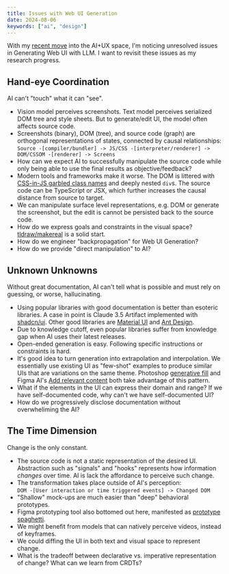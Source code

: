 ```yaml
---
title: Issues with Web UI Generation
date: 2024-08-06
keywords: ["ai", "design"]
---
```


With my [recent move](../reinventing-on-principle) into the AI+UX space, I'm noticing unresolved issues in Generating Web UI with LLM. I want to revisit these issues as my research progress.

## Hand-eye Coordination

AI can't "touch" what it can "see".

- Vision model perceives screenshots. Text model perceives serialized DOM tree and style sheets. But to generate/edit UI, the model often affects source code.
- Screenshots (binary), DOM (tree), and source code (graph) are orthogonal representations of states, connected by causal relationships:  
  `Source -[compiler/bundler] -> JS/CSS -[interpreter/renderer] -> DOM/CSSOM -[renderer] -> Screens`
- How can we expect AI to successfully manipulate the source code while only being able to use the final results as objective/feedback?
- Modern tools and frameworks make it worse. The DOM is littered with [CSS-in-JS garbled class names](https://stackoverflow.com/questions/59686504/whats-the-purpose-of-giving-unreadable-css-class-names-in-whatsapp-web) and deeply nested `div`s. The source code can be TypeScript or JSX, which further increases the causal distance from source to target.
- We can manipulate surface level representations, e.g. DOM or generate the screenshot, but the edit is cannot be persisted back to the source code.
- How do we express goals and constraints in the visual space? [tldraw/makereal](https://makereal.tldraw.com/) is a solid start.
- How do we engineer "backpropagation" for Web UI Generation?
- How do we provide "direct manipulation" to AI?

## Unknown Unknowns

Without great documentation, AI can't tell what is possible and must rely on guessing, or worse, hallucinating.

- Using popular libraries with good documentation is better than esoteric libraries. A case in point is Claude 3.5 Artifact implemented with [shadcn/ui](https://ui.shadcn.com/). Other good libraries are [Material UI](https://mui.com/material-ui/) and [Ant Design](https://ant.design/).
- Due to knowledge cutoff, even popular libraries suffer from knowledge gap when AI uses their latest releases.
- Open-ended generation is easy. Following specific instructions or constraints is hard.
- It's good idea to turn generation into extrapolation and interpolation. We essentially use existing UI as "few-shot" examples to produce similar UIs that are variations on the same theme. Photoshop [generative fill](https://www.adobe.com/products/photoshop/generative-fill.html) and Figma AI's [Add relevant content](https://www.figma.com/blog/introducing-figma-ai/#bring-designs-to-life-with-realistic-copy-and) both take advantage of this pattern.
- What if the elements in the UI can express their domain and range? If we have self-documented code, why can't we have self-documented UI?
- How do we progressively disclose documentation without overwheliming the AI?

## The Time Dimension

Change is the only constant.

- The source code is not a static representation of the desired UI. Abstraction such as "signals" and "hooks" represents how information _changes_ over time. AI is lack the affordance to perceive such change.
- The transformation takes place outside of AI's perception:  
  `DOM -[User interaction or time triggered events] -> Changed DOM`
- "Shallow" mock-ups are much easier than "deep" behavioral prototypes.
- Figma prototyping tool also bottomed out here, manifested as [prototype spaghetti](https://forum.figma.com/t/header-nav-and-prototype-spaghetti/1534).
- We might benefit from models that can natively perceive videos, instead of keyframes.
- We could diffing the UI in both text and visual space to represent change.
- What is the tradeoff between declarative vs. imperative representation of change? What can we learn from CRDTs?
